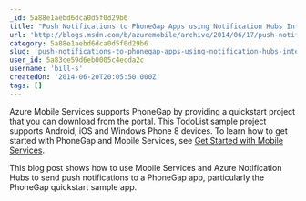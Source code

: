 ```yaml
---
_id: 5a88e1aebd6dca0d5f0d29b6
title: "Push Notifications to PhoneGap Apps using Notification Hubs Integration"
url: 'http://blogs.msdn.com/b/azuremobile/archive/2014/06/17/push-notifications-to-phonegap-apps-using-notification-hubs-integration.aspx'
category: 5a88e1aebd6dca0d5f0d29b6
slug: 'push-notifications-to-phonegap-apps-using-notification-hubs-integration'
user_id: 5a83ce59d6eb0005c4ecda2c
username: 'bill-s'
createdOn: '2014-06-20T20:05:50.000Z'
tags: []
---
```


Azure Mobile Services supports PhoneGap by providing a quickstart project that you can download from the portal. This TodoList sample project supports Android, iOS and Windows Phone 8 devices. To learn how to get started with PhoneGap and Mobile Services, see <a href="http://azure.microsoft.com/en-us/documentation/articles/mobile-services-javascript-backend-phonegap-get-started/">Get Started with Mobile Services</a>.

This blog post shows how to use Mobile Services and Azure Notification Hubs to send push notifications to a PhoneGap app, particularly the PhoneGap quickstart sample app.
